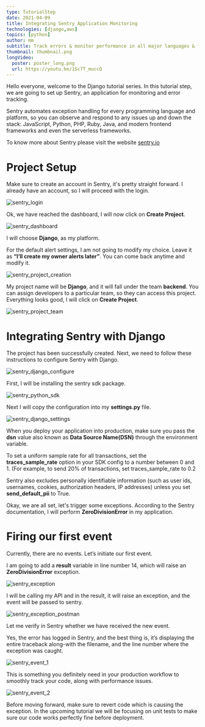 ```yaml
---
type: TutorialStep
date: 2021-04-09
title: Integrating Sentry Application Monitoring
technologies: [django,aws]
topics: [python]
author: mm
subtitle: Track errors & monitor performance in all major languages & frameworks with Sentry
thumbnail: thumbnail.png
longVideo:
  poster: poster_long.png
  url: https://youtu.be/1Sc7T_muccQ
---
```


Hello everyone, welcome to the Django tutorial series. In this tutorial step, 
we are going to set up Sentry, an application for monitoring and error tracking.

Sentry automates exception handling for every programming language and platform, so you can observe and respond
to any issues up and down the stack: JavaScript, Python, PHP, Ruby, Java, and modern frontend frameworks 
and even the serverless frameworks.




To know more about Sentry please visit the website [sentry.io](https://sentry.io/)

# Project Setup

Make sure to create an account in Sentry, it's pretty straight forward. I already have an account,
so I will proceed with the login.

![sentry_login](./steps/step1.png)

Ok, we have reached the dashboard, I will now click on **Create Project**.

![sentry_dashboard](./steps/step2.png)

I will choose **Django**, as my platform. 

For the default alert settings, I am not going to modify my choice. Leave
it as **“I’ll create my owner alerts later”**. You can come back anytime and modify it.

![sentry_project_creation](./steps/step3.png)


My project name will be **Django**, and it will fall under the team **backend**. You can assign developers
to a particular team, so they can access this project. Everything looks good, I will click on **Create Project**.

![sentry_project_team](./steps/step4.png)

# Integrating Sentry with Django

The project has been successfully created. Next, we need to follow these instructions to configure
Sentry with Django. 
 

![sentry_django_configure](./steps/step5.png)

First, I will be installing the sentry sdk package. 

![sentry_python_sdk](./steps/step6.png)

Next I will copy the configuration into my **settings.py** file.

![sentry_django_settings](./steps/step7.png)

When you deploy your application into production, make sure you pass the **dsn** value 
also known as **Data Source Name(DSN)** through the environment variable.

To set a uniform sample rate for all transactions, set the **traces_sample_rate** option in your SDK
config to a number between 0 and 1. (For example, to send 20% of transactions, 
set traces_sample_rate to 0.2

Sentry also excludes personally identifiable 
information (such as user ids, usernames, cookies, authorization headers, IP addresses) unless
you set **send_default_pii** to True.


Okay, we are all set, let's trigger some exceptions. According to the Sentry documentation, I will 
perform **ZeroDivisionError** in my application.

# Firing our first event

Currently, there are no events. Let’s initiate our first event.

I am going to add a **result** variable in line number 14, which will raise an **ZeroDivisionError** exception.

![sentry_exception](./steps/step8.png)

I will be calling my API and in the result, it will raise an exception, and the event will be passed to sentry.

![sentry_exception_postman](./steps/step9.png)

Let me verify in Sentry whether we have received the new event. 


Yes, the error has logged in Sentry, and the best thing is, it’s displaying the entire traceback 
along-with the filename, and the line number where the exception was caught.

![sentry_event_1](./steps/step10.png)

This is something you definitely need in your production workflow to 
smoothly track your code,  along with performance issues.

![sentry_event_2](./steps/step11.png)

Before moving forward, make sure to revert code which is causing the exception. In the 
upcoming tutorial we will be focusing on unit tests to make sure 
our code works perfectly fine before deployment.

